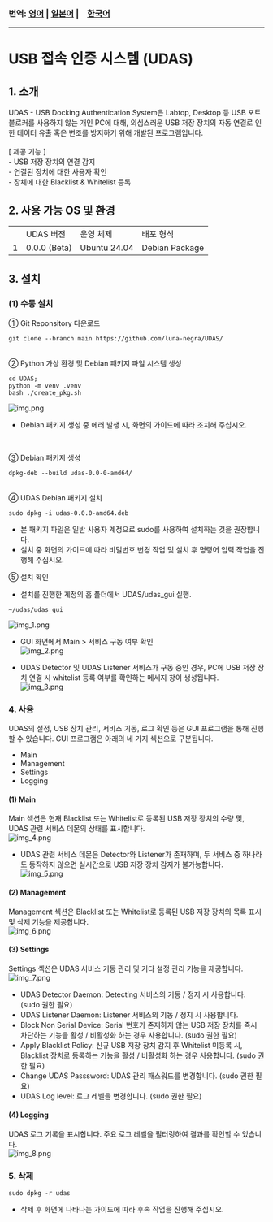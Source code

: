 ### 번역: [영어](README.md) | [일본어](README.ja.md) |　[한국어](README.ko.md)
<hr>

# USB 접속 인증 시스템 (UDAS)

## 1. 소개
<div>
UDAS - USB Docking Authentication System은 Labtop, Desktop 등 USB 포트 블로커를 사용하지 않는 개인 PC에 대해, 
의심스러운 USB 저장 장치의 자동 연결로 인한 데이터 유출 혹은 변조를 방지하기 위해 개발된 프로그램입니다.
</div><br>

<div>
[ 제공 기능 ]<br>
- USB 저장 장치의 연결 감지<br> 
- 연결된 장치에 대한 사용자 확인<br>
- 장체에 대한 Blacklist & Whitelist 등록<br>
</div>

## 2. 사용 가능 OS 및 환경
<table>
    <th>
        <td>UDAS 버전</td>
        <td>운영 체제</td>
        <td>배포 형식</td>
    </th>
    <tr>
        <td>1</td>
        <td>0.0.0 (Beta)</td>
        <td>Ubuntu 24.04</td>
        <td>Debian Package</td>
    </tr>
</table>

## 3. 설치
### (1) 수동 설치
① Git Reponsitory 다운로드

```commandline
git clone --branch main https://github.com/luna-negra/UDAS/
```
<br>
② Python 가상 환경 및 Debian 패키지 파일 시스템 생성

```commandline
cd UDAS;
python -m venv .venv
bash ./create_pkg.sh
```
![img.png](imgs/img.png)

* Debian 패키지 생성 중 에러 발생 시, 화면의 가이드에 따라 조치해 주십시오.
<br>

③ Debian 패키지 생성

```commandline
dpkg-deb --build udas-0.0-0-amd64/
```
<br>
④ UDAS Debian 패키지 설치

```commandline
sudo dpkg -i udas-0.0.0-amd64.deb
```
* 본 패키지 파일은 일반 사용자 계정으로 sudo를 사용하여 설치하는 것을 권장합니다.<br>
* 설치 중 화면의 가이드에 따라 비밀번호 변경 작업 및 설치 후 명령어 입력 작업을 진행해 주십시오.<br>

⑤ 설치 확인
* 설치를 진행한 계정의 홈 폴더에서 UDAS/udas_gui 실행.

```commandline
~/udas/udas_gui
```

![img_1.png](imgs/img_1.png)

* GUI 화면에서 Main > 서비스 구동 여부 확인<br>
![img_2.png](imgs/img_2.png)

* UDAS Detector 및 UDAS Listener 서비스가 구동 중인 경우, PC에 USB 저장 장치 연결 시 whitelist 등록 여부를 확인하는 메세지 창이 생성됩니다.<br>
![img_3.png](imgs/img_3.png)

### 4. 사용
<div>
UDAS의 설정, USB 장치 관리, 서비스 기동, 로그 확인 등은 GUI 프로그램을 통해 진행할 수 있습니다.
GUI 프로그램은 아래의 네 가지 섹션으로 구분됩니다.<br>

- Main
- Management
- Settings
- Logging<br>

</div>

#### (1) Main
Main 섹션은 현재 Blacklist 또는 Whitelist로 등록된 USB 저장 장치의 수량 및, UDAS 관련 서비스 데몬의 상태를 표시합니다.<br>
![img_4.png](imgs/img_4.png)

* UDAS 관련 서비스 데몬은 Detector와 Listener가 존재하며, 두 서비스 중 하나라도 동작하지 않으면 실시간으로 USB 저장 장치 감지가 불가능합니다.<br>
![img_5.png](imgs/img_5.png)

#### (2) Management
Management 섹션은 Blacklist 또는 Whitelist로 등록된 USB 저장 장치의 목록 표시 및 삭제 기능을 제공합니다.<br>
![img_6.png](imgs/img_6.png)

#### (3) Settings
Settings 섹션은 UDAS 서비스 기동 관리 및 기타 설정 관리 기능을 제공합니다.<br>
![img_7.png](imgs/img_7.png)

* UDAS Detector Daemon: Detecting 서비스의 기동 / 정지 시 사용합니다. (sudo 권한 필요)
* UDAS Listener Daemon: Listener 서비스의 기동 / 정지 시 사용합니다. 
* Block Non Serial Device: Serial 번호가 존재하지 않는 USB 저장 장치를 즉시 차단하는 기능을 활성 / 비활성화 하는 경우 사용합니다. (sudo 권한 필요)
* Apply Blacklist Policy: 신규 USB 저장 장치 감지 후 Whitelist 미등록 시, Blacklist 장치로 등록하는 기능을 활성 / 비활성화 하는 경우 사용합니다. (sudo 권한 필요)
* Change UDAS Passsword: UDAS 관리 패스워드를 변경합니다. (sudo 권한 필요)
* UDAS Log level: 로그 레벨을 변경합니다. (sudo 권한 필요)

#### (4) Logging
UDAS 로그 기록을 표시합니다. 주요 로그 레벨을 필터링하여 결과를 확인할 수 있습니다.<br>
![img_8.png](imgs/img_8.png)
<br>

### 5. 삭제
```commandline
sudo dpkg -r udas
```
* 삭제 후 화면에 나타나는 가이드에 따라 후속 작업을 진행해 주십시오.